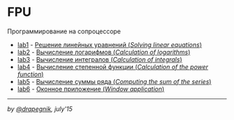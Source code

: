 # FPU

Программирование на сопроцессоре

- [lab1](https://github.com/Drapegnik/bsu/tree/master/programming/fpu/lab1) -
  [Решение линейных уравнений (_Solving linear equations_)](https://drapegnik.github.io/bsu/programming/fpu/lab1/)
- [lab2](https://github.com/Drapegnik/bsu/tree/master/programming/fpu/lab2) -
  [Вычисление логарифмов (_Calculation of logarithms_)](https://drapegnik.github.io/bsu/programming/fpu/lab2)
- [lab3](https://github.com/Drapegnik/bsu/tree/master/programming/fpu/lab3) -
  [Вычисление интегралов (_Calculation of integrals_)](https://drapegnik.github.io/bsu/programming/fpu/lab3)
- [lab4](https://github.com/Drapegnik/bsu/tree/master/programming/fpu/lab4) -
  [Вычисление степенной функции (_Calculation of the power function_)](https://drapegnik.github.io/bsu/programming/fpu/lab4)
- [lab5](https://github.com/Drapegnik/bsu/tree/master/programming/fpu/lab5) -
  [Вычисление суммы ряда (_Computing the sum of the series_)](https://drapegnik.github.io/bsu/programming/fpu/lab5)
- [lab6](https://github.com/Drapegnik/bsu/tree/master/programming/fpu/lab6) -
  [Оконное приложение (_Window application_)](https://drapegnik.github.io/bsu/programming/fpu/lab6)

---

_by [@drapegnik](https://github.com/Drapegnik), july'15_
